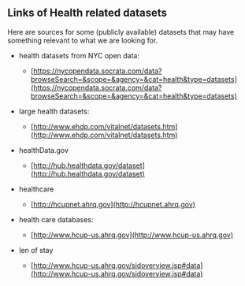 
## Links of Health related datasets

Here are sources for some (publicly available) datasets that may have something relevant to what we are looking for.

- health datasets from NYC open data:
    - [https://nycopendata.socrata.com/data?browseSearch=&scope=&agency=&cat=health&type=datasets](https://nycopendata.socrata.com/data?browseSearch=&scope=&agency=&cat=health&type=datasets)

- large health datasets:
    - [http://www.ehdp.com/vitalnet/datasets.htm](http://www.ehdp.com/vitalnet/datasets.htm)

- healthData.gov
    - [http://hub.healthdata.gov/dataset](http://hub.healthdata.gov/dataset)

- healthcare
    - [http://hcupnet.ahrq.gov](http://hcupnet.ahrq.gov)

- health care databases:
    - [http://www.hcup-us.ahrq.gov](http://www.hcup-us.ahrq.gov)

- len of stay
    - [http://www.hcup-us.ahrq.gov/sidoverview.jsp#data](http://www.hcup-us.ahrq.gov/sidoverview.jsp#data)
